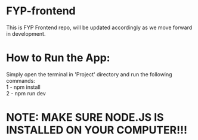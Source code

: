 # FYP-frontend
This is FYP Frontend repo, will be updated accordingly as we move forward in development.

# How to Run the App:
Simply open the terminal in 'Project' directory and run the following commands: <br>
1 - npm install <br>
2 - npm run dev
<br>

# NOTE: MAKE SURE NODE.JS IS INSTALLED ON YOUR COMPUTER!!!
